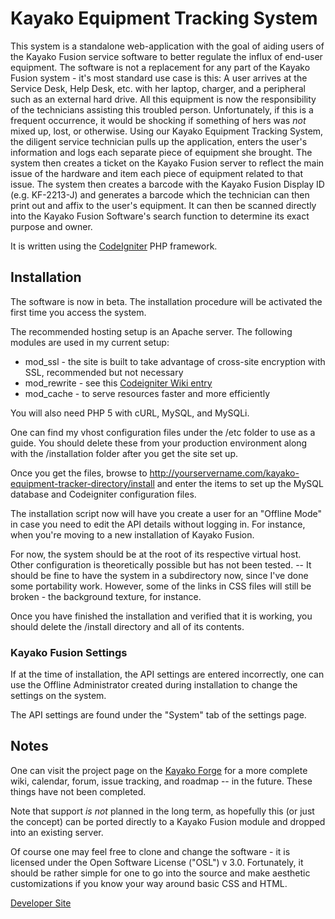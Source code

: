 Kayako Equipment Tracking System
================================

This system is a standalone web-application with the goal of aiding users of the Kayako Fusion service 
software to better regulate the influx of end-user equipment. The software is not a replacement for any 
part of the Kayako Fusion system - it's most standard use case is this:  A user arrives at the Service 
Desk, Help Desk, etc. with her laptop, charger, and a peripheral such as an external hard drive.  All 
this equipment is now the responsibility of the technicians assisting this troubled person.  Unfortunately, 
if this is a frequent occurrence, it would be shocking if something of hers was *not* mixed up, lost, or otherwise. Using our Kayako Equipment Tracking System, the diligent 
service technician pulls up the application, enters the user's information and logs each separate piece 
of equipment she brought.  The system then creates a ticket on the Kayako Fusion server to reflect the 
main issue of the hardware and item each piece of equipment related to that issue. The system then creates 
a barcode with the Kayako Fusion Display ID (e.g. KF-2213-J) and generates a barcode which the technician 
can then print out and affix to the user's equipment.  It can then be scanned directly into the Kayako 
Fusion Software's search function to determine its exact purpose and owner.

It is written using the [CodeIgniter](http://codeigniter.com/) PHP framework.

Installation
------------

The software is now in beta. The installation procedure will be activated the first time you access
the system.

The recommended hosting setup is an Apache server. The following modules are used in my current setup:

* mod_ssl - the site is built to take advantage of cross-site encryption with SSL, recommended but not necessary
* mod_rewrite - see this [Codeigniter Wiki entry](http://codeigniter.com/wiki/mod_rewrite)
* mod_cache - to serve resources faster and more efficiently

You will also need PHP 5 with cURL, MySQL, and MySQLi.

One can find my vhost configuration files under the /etc folder to use as a guide. You should delete these 
from your production environment along with the /installation folder after you get the site set up.

Once you get the files, browse to http://yourservername.com/kayako-equipment-tracker-directory/install and 
enter the items to set up the MySQL database and Codeigniter configuration files.

The installation script now will have you create a user for an "Offline Mode" in case you need to edit the API
details without logging in.  For instance, when you're moving to a new installation of Kayako Fusion.

For now, the system should be at the root of its respective virtual host.  Other configuration is theoretically
possible but has not been tested. -- It should be fine to have the system in a subdirectory now, since I've done
some portability work.  However, some of the links in CSS files will still be broken - the background texture, for
instance.

Once you have finished the installation and verified that it is working, you should delete the /install directory 
and all of its contents.

### Kayako Fusion Settings

If at the time of installation, the API settings are entered incorrectly, one can use the Offline Administrator
created during installation to change the settings on the system.

The API settings are found under the "System" tab of the settings page.

Notes
-----

One can visit the project page on the [Kayako Forge](http://forge.kayako.com/projects/client-equipment-management) for
a more complete wiki, calendar, forum, issue tracking, and roadmap -- in the future.  These things have not been completed.

Note that support *is not* planned in the long term, as hopefully this (or just the concept) can be ported 
directly to a Kayako Fusion module and dropped into an existing server.

Of course one may feel free to clone and change the software - it is licensed under the Open Software License ("OSL") v 3.0.
Fortunately, it should be rather simple for one to go into the source and make aesthetic customizations if you know your way 
around basic CSS and HTML.

[Developer Site](http://www.ratiocaeli.com)
